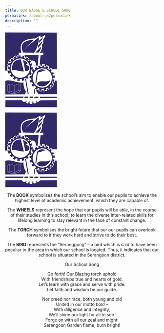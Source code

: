 ```yaml
---
title: OUR BADGE & SCHOOL SONG
permalink: /about-us/permalink
description: ""
---
```

![](/images/School-Logo.jpg)


<img src="/images/School-Logo.jpg">


<p style="text-align: center;">The&nbsp;<strong>BOOK</strong>&nbsp;symbolises the school’s aim to enable our pupils to achieve the highest level of academic achievement, which they are capable of.</p>
<p style="text-align: center;">The&nbsp;<strong>WHEELS</strong>&nbsp;represent the hope that our pupils will be able, in the course of their studies in this school, to learn the diverse inter-related skills for lifelong learning to stay relevant in the face of constant change.</p>
<p style="text-align: center;">The&nbsp;<strong>TORCH</strong>&nbsp;symbolises the bright future that our our pupils can overlook forward to if they work hard and strive to do their best.</p>
<p style="text-align: center;">The&nbsp;<strong>BIRD</strong>&nbsp;represents the “Seranggong” – a bird which is said to have been peculiar to the area in which our school is located. Thus, it indicates that our school is situated in the Serangoon district.</p>
<p style="text-align: center;">Our School Song</p>
<p style="text-align: center;">Go forth! Our Blazing torch uphold<br>With friendships true and hearts of gold.<br>Let’s learn with grace and serve with pride.<br>Let faith and wisdom be our guide.</p>
<p style="text-align: center;">Nor creed nor race, both young and old<br>United in our motto bold –<br>With diligence and integrity,<br>We’ll shine our light for all to see.<br>Forge on with all our zeal and might:<br>Serangoon Garden flame, burn bright!</p>